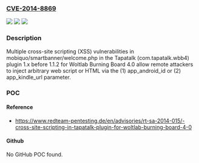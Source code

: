 ### [CVE-2014-8869](https://cve.mitre.org/cgi-bin/cvename.cgi?name=CVE-2014-8869)
![](https://img.shields.io/static/v1?label=Product&message=n%2Fa&color=blue)
![](https://img.shields.io/static/v1?label=Version&message=n%2Fa&color=blue)
![](https://img.shields.io/static/v1?label=Vulnerability&message=n%2Fa&color=brighgreen)

### Description

Multiple cross-site scripting (XSS) vulnerabilities in mobiquo/smartbanner/welcome.php in the Tapatalk (com.tapatalk.wbb4) plugin 1.x before 1.1.2 for Woltlab Burning Board 4.0 allow remote attackers to inject arbitrary web script or HTML via the (1) app_android_id or (2) app_kindle_url parameter.

### POC

#### Reference
- https://www.redteam-pentesting.de/en/advisories/rt-sa-2014-015/-cross-site-scripting-in-tapatalk-plugin-for-woltlab-burning-board-4-0

#### Github
No GitHub POC found.


